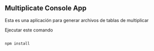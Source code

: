 ## Multiplicate Console App

Esta es una aplicación para generar archivos de tablas de multiplicar

Ejecutar este comando

```

npm install
```